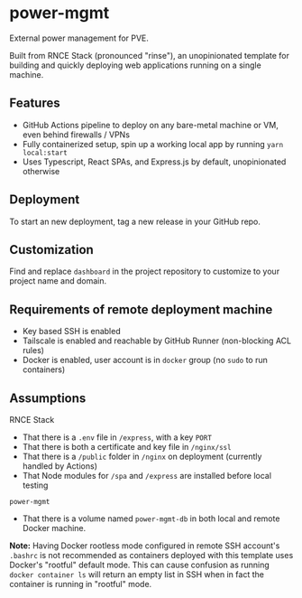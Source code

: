 # power-mgmt

External power management for PVE.

Built from RNCE Stack (pronounced "rinse"), an unopinionated template for building and quickly deploying web applications running on a single machine.

## Features
- GitHub Actions pipeline to deploy on any bare-metal machine or VM, even behind firewalls / VPNs
- Fully containerized setup, spin up a working local app by running `yarn local:start`
- Uses Typescript, React SPAs, and Express.js by default, unopinionated otherwise

## Deployment
To start an new deployment, tag a new release in your GitHub repo.

## Customization
Find and replace `dashboard` in the project repository to customize to your project name and domain.

## Requirements of remote deployment machine
- Key based SSH is enabled
- Tailscale is enabled and reachable by GitHub Runner (non-blocking ACL rules)
- Docker is enabled, user account is in `docker` group (no `sudo` to run containers)

## Assumptions
RNCE Stack
- That there is a `.env` file in `/express`, with a key `PORT`
- That there is both a certificate and key file in `/nginx/ssl`
- That there is a `/public` folder in `/nginx` on deployment (currently handled by Actions)
- That Node modules for `/spa` and `/express` are installed before local testing

`power-mgmt`
- That there is a volume named `power-mgmt-db` in both local and remote Docker machine.

**Note:** Having Docker rootless mode configured in remote SSH account's `.bashrc` is not recommended as containers deployed with this template uses Docker's "rootful" default mode. This can cause confusion as running `docker container ls` will return an empty list in SSH when in fact the container is running in "rootful" mode.
